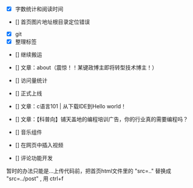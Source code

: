 
- [x] 字数统计和阅读时间
- [] 首页图片地址根目录定位错误
- [x] git
- [x] 整理标签
- [] 继续搬运
- [] 文章：about（震惊！！某键政博主即将转型技术博主！）
- [] 访问量统计
- [] 正式上线

- [] 文章：c语言101 | 从下载IDE到Hello world！
- [] 文章：【科普向】铺天盖地的编程培训广告，你的行业真的需要编程吗？
- [] 音乐组件
- [] 在网页中插入视频
- [] 评论功能开发

暂时的办法只能是...上传代码前，把首页html文件里的 "src=.."  替换成 "src=../post" , 用 ctrl+f

